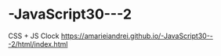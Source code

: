 # -JavaScript30---2
CSS + JS Clock
https://amarieiandrei.github.io/-JavaScript30---2/html/index.html

